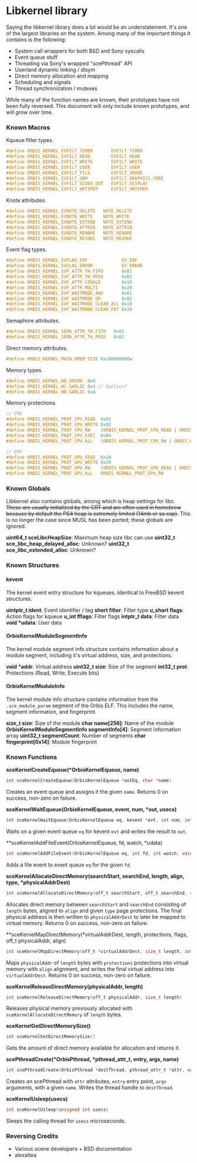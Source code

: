 # Libkernel library
Saying the libkernel library does a lot would be an understatement. It's one of the largest libraries on the system. Among many of the important things it contains is the following:

- System call wrappers for both BSD and Sony syscalls
- Event queue stuff
- Threading via Sony's wrapped "scePthread" API
- Userland dynamic linking / dlsym
- Direct memory allocation and mapping
- Scheduling and signals
- Thread synchronization / mutexes

While many of the function names are known, their prototypes have not been fully reversed. This document will only include known prototypes, and will grow over time.

### Known Macros
Kqueue filter types.

```c
#define ORBIS_KERNEL_EVFILT_TIMER    	EVFILT_TIMER
#define ORBIS_KERNEL_EVFILT_READ     	EVFILT_READ
#define ORBIS_KERNEL_EVFILT_WRITE    	EVFILT_WRITE
#define ORBIS_KERNEL_EVFILT_USER     	EVFILT_USER
#define ORBIS_KERNEL_EVFILT_FILE     	EVFILT_VNODE
#define ORBIS_KERNEL_EVFILT_GNM      	EVFILT_GRAPHICS_CORE
#define ORBIS_KERNEL_EVFILT_VIDEO_OUT	EVFILT_DISPLAY
#define ORBIS_KERNEL_EVFILT_HRTIMER 	EVFILT_HRTIMER
```

Knote attributes.

```c
#define ORBIS_KERNEL_EVNOTE_DELETE   NOTE_DELETE
#define ORBIS_KERNEL_EVNOTE_WRITE    NOTE_WRITE
#define ORBIS_KERNEL_EVNOTE_EXTEND   NOTE_EXTEND
#define ORBIS_KERNEL_EVNOTE_ATTRIB   NOTE_ATTRIB
#define ORBIS_KERNEL_EVNOTE_RENAME   NOTE_RENAME
#define ORBIS_KERNEL_EVNOTE_REVOKE   NOTE_REVOKE
```

Event flag types.

```c
#define ORBIS_KERNEL_EVFLAG_EOF       		EV_EOF
#define ORBIS_KERNEL_EVFLAG_ERROR     		EV_ERROR
#define ORBIS_KERNEL_EVF_ATTR_TH_FIFO   	0x01
#define ORBIS_KERNEL_EVF_ATTR_TH_PRIO   	0x02
#define ORBIS_KERNEL_EVF_ATTR_SINGLE    	0x10
#define ORBIS_KERNEL_EVF_ATTR_MULTI     	0x20
#define ORBIS_KERNEL_EVF_WAITMODE_AND       0x01
#define ORBIS_KERNEL_EVF_WAITMODE_OR        0x02
#define ORBIS_KERNEL_EVF_WAITMODE_CLEAR_ALL 0x10
#define ORBIS_KERNEL_EVF_WAITMODE_CLEAR_PAT 0x20
```

Semaphore attributes.

```c
#define ORBIS_KERNEL_SEMA_ATTR_TH_FIFO   0x01
#define ORBIS_KERNEL_SEMA_ATTR_TH_PRIO   0x02
```

Direct memory attributes.

```c
#define ORBIS_KERNEL_MAIN_DMEM_SIZE 0x180000000u
```

Memory types.

```c
#define ORBIS_KERNEL_WB_ONION  0x0
#define ORBIS_KERNEL_WC_GARLIC 0x3 // Garlic+?
#define ORBIS_KERNEL_WB_GARLIC 0xA
```

Memory protections.

```c
// CPU
#define ORBIS_KERNEL_PROT_CPU_READ  0x01
#define ORBIS_KERNEL_PROT_CPU_WRITE 0x02
#define ORBIS_KERNEL_PROT_CPU_RW    (ORBIS_KERNEL_PROT_CPU_READ | ORBIS_KERNEL_PROT_CPU_WRITE)
#define ORBIS_KERNEL_PROT_CPU_EXEC  0x04
#define ORBIS_KERNEL_PROT_CPU_ALL   (ORBIS_KERNEL_PROT_CPU_RW | ORBIS_KERNEL_PROT_CPU_EXEC)

// GPU
#define ORBIS_KERNEL_PROT_GPU_READ  0x10
#define ORBIS_KERNEL_PROT_GPU_WRITE 0x20
#define ORBIS_KERNEL_PROT_GPU_RW    (ORBIS_KERNEL_PROT_GPU_READ | ORBIS_KERNEL_PROT_GPU_WRITE)
#define ORBIS_KERNEL_PROT_GPU_ALL   ORBIS_KERNEL_PROT_GPU_RW
```

### Known Globals

Libkernel also contains globals, among which is heap settings for libc. ~~These are usually initialized by the CRT and are often used in homebrew because by default the PS4 heap is extremely limited (14mb or so cap).~~ This is no longer the case since MUSL has been ported; these globals are ignored.

**uint64_t sceLibcHeapSize**: Maximum heap size libc can use
**uint32_t sce_libc_heap_delayed_alloc**: Unknown?
**uint32_t sce_libc_extended_alloc**: Unknown?

### Known Structures

#### kevent
The kernel event entry structure for kqueues. Identical to FreeBSD kevent structures.

**uintptr_t ident**: Event identifier / tag
**short filter**: Filter type
**u_short flags**: Action flags for kqueue
**u_int fflags**: Filter flags
**intptr_t data**: Filter data
**void \*udata**: User data

#### OrbisKernelModuleSegmentInfo
The kernel module segment info structure contains information about a module segment, including it's virtual address, size, and protections.

**void \*addr**: Virtual address
**uint32_t size**: Size of the segment
**int32_t prot**: Protections (Read, Write, Execute bits)

#### OrbisKernelModuleInfo
The kernel module info structure contains information from the `.sce_module_param` segment of the Orbis ELF. This includes the name, segment information, and fingerprint.

**size_t size**: Size of the module
**char name[256]**: Name of the module
**OrbisKernelModuleSegmentInfo segmentInfo[4]**: Segment information array
**uint32_t segmentCount**: Number of segments
**char fingerprint[0x14]**: Module fingerprint

### Known Functions

**sceKernelCreateEqueue(\*OrbisKernelEqueue, name)**

```c
int sceKernelCreateEqueue(OrbisKernelEqueue *outEq, char *name)
```

Creates an event queue and assigns it the given `name`. Returns 0 on success, non-zero on failure.

**sceKernelWaitEqueue(OrbisKernelEqueue, event, num, \*out, usecs)**

```c
int sceKernelWaitEqueue(OrbisKernelEqueue eq, kevent *evt, int num, int *out, int usecs)
```

Waits on a given event queue `eq` for kevent `evt` and writes the result to `out`.

**sceKernelAddFileEvent(OrbisKernelEqueue, fd, watch, \*udata)

```c
int sceKernelAddFileEvent(OrbisKernelEqueue eq, int fd, int watch, void *udata)
```

Adds a file event to event queue `eq` for the given `fd`.

**sceKernelAllocateDirectMemory(searchStart, searchEnd, length, align, type, \*physicalAddrDest)**

```c
int sceKernelAllocateDirectMemory(off_t searchStart, off_t searchEnd, size_t length, size_t align, int type, off_t *physicalAddrDest)
```

Allocates direct memory between `searchStart` and `searchEnd` consisting of `length` bytes, aligned to `align` and given `type` page protections. The final physical address is then written to `physicalAddrDest` to later be mapped to virtual memory. Returns 0 on success, non-zero on failure.

**sceKernelMapDirectMemory(\*virtualAddrDest, length, protections, flags, off_t physicalAddr, align)

```c
int sceKernelMapDirectMemory(off_t *virtualAddrDest, size_t length, int protections, int flags, off_t physicalAddr, size_t align)
```

Maps `physicalAddr` of `length` bytes with `protections` protections into virtual memory with `align` alignment, and writes the final virtual address into `virtualAddrDest`. Returns 0 on success, non-zero on failure.

**sceKernelReleaseDirectMemory(physicalAddr, length)**

```c
int sceKernelReleaseDirectMemory(off_t physicalAddr, size_t length)
```

Releases physical memory previously allocated with `sceKernelAllocateDirectMemory` of `length` bytes.

**sceKernelGetDirectMemorySize()**

```c
int sceKernelGetDirectMemorySize()
```

Gets the amount of direct memory available for allocation and returns it.

**scePthreadCreate(\*OrbisPthread, \*pthread_attr_t, entry, args, name)**

```c
int scePthreadCreate(OrbisPthread *destThread, pthread_attr_t *attr, void *entry, void *args, char *name)
```

Creates an scePthread with `attr` attributes, `entry` entry point, `args` arguments, with a given `name`. Writes the thread handle to `destThread`.

**sceKernelUsleep(usecs)**

```c
int sceKernelUsleep(unsigned int usecs)
```

Sleeps the calling thread for `usecs` microseconds.

### Reversing Credits
- Various scene developers + BSD documentation
- alexaltea